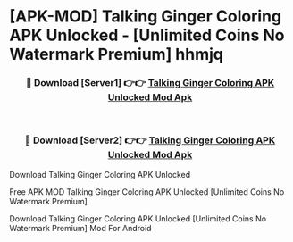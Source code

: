 # [APK-MOD] Talking Ginger Coloring APK Unlocked - [Unlimited Coins No Watermark Premium] hhmjq



<div align="center">
<h3>🔴 Download [Server1] 👉👉 <a href="https://momento.my/?title=Talking_Ginger_Coloring_APK_Unlocked">Talking Ginger Coloring APK Unlocked Mod Apk</a></h3><br>

<h3>🔴 Download [Server2] 👉👉 <a href="https://momento.my/?title=Talking_Ginger_Coloring_APK_Unlocked">Talking Ginger Coloring APK Unlocked Mod Apk</a></h3>
</div>



Download Talking Ginger Coloring APK Unlocked 

Free APK MOD Talking Ginger Coloring APK Unlocked [Unlimited Coins No Watermark Premium]

Download Talking Ginger Coloring APK Unlocked [Unlimited Coins No Watermark Premium] Mod For Android

